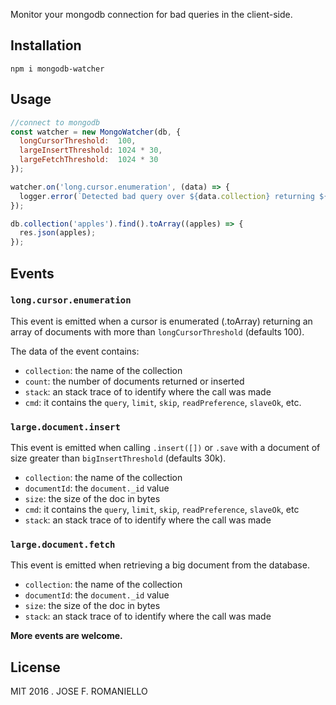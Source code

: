 Monitor your mongodb connection for bad queries in the client-side.

## Installation

```
npm i mongodb-watcher
```

## Usage

```javascript
//connect to mongodb
const watcher = new MongoWatcher(db, {
  longCursorThreshold:  100,
  largeInsertThreshold: 1024 * 30,
  largeFetchThreshold:  1024 * 30
});

watcher.on('long.cursor.enumeration', (data) => {
  logger.error(`Detected bad query over ${data.collection} returning ${data.count} documents. \n ${data.stack}`);
});

db.collection('apples').find().toArray((apples) => {
  res.json(apples);
});
```

## Events

### `long.cursor.enumeration`

 This event is emitted when a cursor is enumerated (.toArray) returning an array of documents with more than `longCursorThreshold` (defaults 100).

 The data of the event contains:

- `collection`: the name of the collection
- `count`: the number of documents returned or inserted
- `stack`: an stack trace of to identify where the call was made
- `cmd`: it contains the `query`, `limit`, `skip`, `readPreference`, `slaveOk`, etc.

### `large.document.insert`

This event is emitted when calling `.insert([])` or `.save` with a document of size greater than `bigInsertThreshold` (defaults 30k).

- `collection`: the name of the collection
- `documentId`: the `document._id` value
- `size`: the size of the doc in bytes
- `cmd`: it contains the `query`, `limit`, `skip`, `readPreference`, `slaveOk`, etc
- `stack`: an stack trace of to identify where the call was made

### `large.document.fetch`

This event is emitted when retrieving a big document from the database.

- `collection`: the name of the collection
- `documentId`: the `document._id` value
- `size`: the size of the doc in bytes
- `stack`: an stack trace of to identify where the call was made

**More events are welcome.**

## License

MIT 2016 . JOSE F. ROMANIELLO
